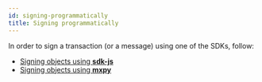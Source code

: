 ```yaml
---
id: signing-programmatically
title: Signing programmatically
---
```


In order to sign a transaction (or a message) using one of the SDKs, follow: 
 - [Signing objects using **sdk-js**](/sdk-and-tools/sdk-js/sdk-js-cookbook#signing-objects)
 - [Signing objects using **mxpy**](/sdk-and-tools/sdk-py/sdk-py-cookbook#signing-objects)
